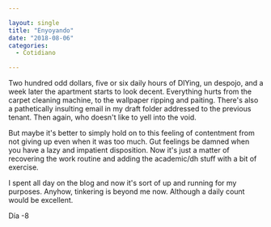 ```yaml
---

layout: single
title: "Enyoyando"
date: "2018-08-06"
categories:
  - Cotidiano

---
```


Two hundred odd dollars, five or six daily hours of DIYing, un despojo, and a week later the apartment starts to look decent. Everything hurts from the carpet cleaning machine, to the wallpaper ripping and paiting. There's also a pathetically insulting email in my draft folder addressed to the previous tenant. Then again, who doesn't like to yell into the void.

But maybe it's better to simply hold on to this feeling of contentment from not giving up even when it was too much. Gut feelings be damned when you have a lazy and impatient disposition. Now it's just a matter of recovering the work routine and adding the academic/dh stuff with a bit of exercise.

I spent all day on the blog and now it's sort of up and running for my purposes. Anyhow, tinkering is beyond me now. Although a daily count would be excellent.


Día -8
